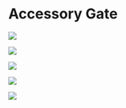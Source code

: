 # Accessory Gate

![](https://github.com/xxandev/homekit/blob/main/gallery/gate_1.png)

![](https://github.com/xxandev/homekit/blob/main/gallery/gate_2.png)

![](https://github.com/xxandev/homekit/blob/main/gallery/gate_3.png)

![](https://github.com/xxandev/homekit/blob/main/gallery/gate_4.png)

![](https://github.com/xxandev/homekit/blob/main/gallery/gate_5.png)
